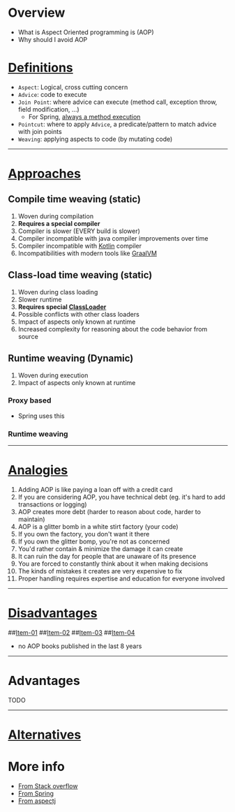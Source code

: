 # Overview
- What is Aspect Oriented programming is (AOP)
- Why should I avoid AOP


# [Definitions](#definitions)
- `Aspect`: Logical, cross cutting concern
- `Advice`: code to execute
- `Join Point`: where advice can execute (method call, exception throw, field modification, ...)
  - For Spring, [always a method execution](https://docs.spring.io/spring-framework/docs/current/reference/html/core.html#aop-introduction-defn)
- `Pointcut`: where to apply `Advice`, a predicate/pattern to match advice with join points
- `Weaving`: applying aspects to code (by mutating code)


--------
# [Approaches](#approaches)

## Compile time weaving (static)
1. Woven during compilation
1. **Requires a special compiler**
1. Compiler is slower (EVERY build is slower)
1. Compiler incompatible with java compiler improvements over time
1. Compiler incompatible with [Kotlin](https://kotlinlang.org/) compiler
1. Incompatibilities with modern tools like [GraalVM](https://www.graalvm.org/)


## Class-load time weaving (static)
1. Woven during class loading
1. Slower runtime
1. **Requires special [ClassLoader](https://docs.oracle.com/en/java/javase/11/docs/api/java.base/java/lang/ClassLoader.html)**
1. Possible conflicts with other class loaders
1. Impact of aspects only known at runtime
  1. Increased complexity for reasoning about the code behavior from source


## Runtime weaving (Dynamic)
1. Woven during execution
1. Impact of aspects only known at runtime

### Proxy based
- Spring uses this

### Runtime weaving


--------
# [Analogies](#Analogies)
1. Adding AOP is like paying a loan off with a credit card
  1. If you are considering AOP, you have technical debt (eg. it's hard to add transactions or logging)
  1. AOP creates more debt (harder to reason about code, harder to maintain)
1. AOP is a glitter bomb in a white stirt factory (your code)
  1. If you own the factory, you don't want it there
  1. If you own the glitter bomp, you're not as concerned
  1. You'd rather contain & minimize the damage it can create
  1. It can ruin the day for people that are unaware of its presence
  1. You are forced to constantly think about it when making decisions
  1. The kinds of mistakes it creates are very expensive to fix
  1. Proper handling requires expertise and education for everyone involved



--------
# [Disadvantages](#disadvantages)
##[Item-01](#item-01)
##[Item-02](#item-02)
##[Item-03](#item-03)
##[Item-04](#item-04)


- no AOP books published in the last 8 years

--------
# Advantages
TODO


--------
# [Alternatives](#alternatives)


# More info
- [From Stack overflow](https://stackoverflow.com/questions/15447397/spring-aop-whats-the-difference-between-joinpoint-and-pointcut)
- [From Spring](https://docs.spring.io/spring-framework/docs/current/reference/html/core.html#aop)
- [From aspectj](https://www.eclipse.org/aspectj/)
